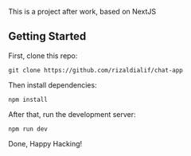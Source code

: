 This is a project after work, based on NextJS

## Getting Started

First, clone this repo:

```
git clone https://github.com/rizaldialif/chat-app
```

Then install dependencies:

```
npm install
```

After that, run the development server:

```
npm run dev
```

Done, Happy Hacking!

